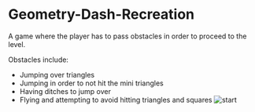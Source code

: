 # Geometry-Dash-Recreation
A game where the player has to pass obstacles in order to proceed to the level.

Obstacles include:
  -	Jumping over triangles
  -	Jumping in order to not hit the mini triangles
  -	Having ditches to jump over
  -	Flying and attempting to avoid hitting triangles and squares
![start](https://user-images.githubusercontent.com/86267678/155767112-6eb0aac8-6892-43e7-9bb5-658be3fdfeb9.png)
